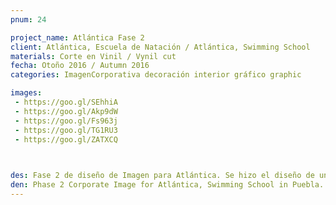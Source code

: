 ```yaml
---
pnum: 24

project_name: Atlántica Fase 2
client: Atlántica, Escuela de Natación / Atlántica, Swimming School
materials: Corte en Vinil / Vynil cut
fecha: Otoño 2016 / Autumn 2016
categories: ImagenCorporativa decoración interior gráfico graphic 

images:
 - https://goo.gl/SEhhiA
 - https://goo.gl/Akp9dW
 - https://goo.gl/Fs963j
 - https://goo.gl/TG1RU3
 - https://goo.gl/ZATXCQ
 


des: Fase 2 de diseño de Imagen para Atlántica. Se hizo el diseño de una cenefa para las ventanas de la recepción y el área de cafetería. Así mismo, se diseño un mural para el interior de la alberca, el cual se corto en vinil y se instaló. El diseño es el resultado de la abstracción de las olas del mar. Se crearon siluetas de nadadores en distintas posiciones, nado de crawl, mariposa, clavado de banco.
den: Phase 2 Corporate Image for Atlántica, Swimming School in Puebla. The design of this phase was making an edging for the crystals in the reception and in the cafeteria. For the pool area, I made a mural design and used vinyl cut for the production. The mural is the abstraction of the sea waves. I also made some swimmers' silhouttes, crawl swim, butterfly swim, and two bench divers.
---
```

